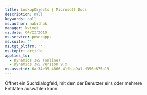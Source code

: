 ```yaml
---
title: LookupObjects | Microsoft Docs
description: null
keywords: null
ms.author: nabuthuk
manager: kvivek
ms.date: 04/23/2019
ms.service: powerapps
ms.suite: ''
ms.tgt_pltfrm: ''
ms.topic: article
applies_to:
  - Dynamics 365 (online)
  - Dynamics 365 Version 9.x
ms.assetid: 6ac34e35-4866-41fb-a9a1-d356e675a191
---
```


Öffnet ein Suchdialogfeld, mit dem der Benutzer eins oder mehrere Entitäten auswählen kann.